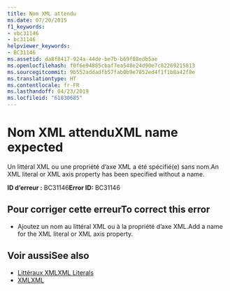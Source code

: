 ```yaml
---
title: Nom XML attendu
ms.date: 07/20/2015
f1_keywords:
- vbc31146
- bc31146
helpviewer_keywords:
- BC31146
ms.assetid: da8f8417-924a-44de-be7b-b69f08edb5ae
ms.openlocfilehash: f0f6e94885cbaf7ea548e24d90e7c82269215813
ms.sourcegitcommit: 9b552addadfb57fab0b9e7852ed4f1f1b8a42f8e
ms.translationtype: HT
ms.contentlocale: fr-FR
ms.lasthandoff: 04/23/2019
ms.locfileid: "61830685"
---
```

# <a name="xml-name-expected"></a><span data-ttu-id="7802b-102">Nom XML attendu</span><span class="sxs-lookup"><span data-stu-id="7802b-102">XML name expected</span></span>
<span data-ttu-id="7802b-103">Un littéral XML ou une propriété d’axe XML a été spécifié(e) sans nom.</span><span class="sxs-lookup"><span data-stu-id="7802b-103">An XML literal or XML axis property has been specified without a name.</span></span>  
  
 <span data-ttu-id="7802b-104">**ID d’erreur :** BC31146</span><span class="sxs-lookup"><span data-stu-id="7802b-104">**Error ID:** BC31146</span></span>  
  
## <a name="to-correct-this-error"></a><span data-ttu-id="7802b-105">Pour corriger cette erreur</span><span class="sxs-lookup"><span data-stu-id="7802b-105">To correct this error</span></span>  
  
- <span data-ttu-id="7802b-106">Ajoutez un nom au littéral XML ou à la propriété d’axe XML.</span><span class="sxs-lookup"><span data-stu-id="7802b-106">Add a name for the XML literal or XML axis property.</span></span>  
  
## <a name="see-also"></a><span data-ttu-id="7802b-107">Voir aussi</span><span class="sxs-lookup"><span data-stu-id="7802b-107">See also</span></span>

- [<span data-ttu-id="7802b-108">Littéraux XML</span><span class="sxs-lookup"><span data-stu-id="7802b-108">XML Literals</span></span>](../../visual-basic/language-reference/xml-literals/index.md)
- [<span data-ttu-id="7802b-109">XML</span><span class="sxs-lookup"><span data-stu-id="7802b-109">XML</span></span>](../../visual-basic/programming-guide/language-features/xml/index.md)

